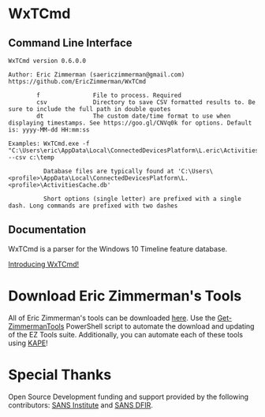 # WxTCmd

## Command Line Interface

    WxTCmd version 0.6.0.0
    
    Author: Eric Zimmerman (saericzimmerman@gmail.com)
    https://github.com/EricZimmerman/WxTCmd
    
            f               File to process. Required
            csv             Directory to save CSV formatted results to. Be sure to include the full path in double quotes
            dt              The custom date/time format to use when displaying timestamps. See https://goo.gl/CNVq0k for options. Default is: yyyy-MM-dd HH:mm:ss
    
    Examples: WxTCmd.exe -f "C:\Users\eric\AppData\Local\ConnectedDevicesPlatform\L.eric\ActivitiesCache.db" --csv c:\temp
    
              Database files are typically found at 'C:\Users\<profile>\AppData\Local\ConnectedDevicesPlatform\L.<profile>\ActivitiesCache.db'
    
              Short options (single letter) are prefixed with a single dash. Long commands are prefixed with two dashes    

## Documentation

WxTCmd is a parser for the Windows 10 Timeline feature database.

[Introducing WxTCmd!](https://binaryforay.blogspot.com/2018/05/introducing-wxtcmd.html)

# Download Eric Zimmerman's Tools

All of Eric Zimmerman's tools can be downloaded [here](https://ericzimmerman.github.io/#!index.md). Use the [Get-ZimmermanTools](https://f001.backblazeb2.com/file/EricZimmermanTools/Get-ZimmermanTools.zip) PowerShell script to automate the download and updating of the EZ Tools suite. Additionally, you can automate each of these tools using [KAPE](https://www.kroll.com/en/services/cyber-risk/incident-response-litigation-support/kroll-artifact-parser-extractor-kape)!

# Special Thanks

Open Source Development funding and support provided by the following contributors: [SANS Institute](http://sans.org/) and [SANS DFIR](http://dfir.sans.org/).
